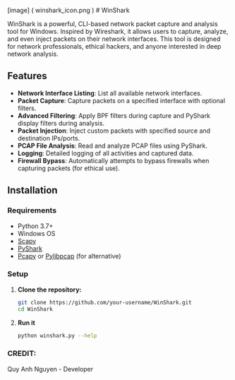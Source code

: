 [image] ( winshark_icon.png ) # WinShark

WinShark is a powerful, CLI-based network packet capture and analysis tool for Windows. Inspired by Wireshark, it allows users to capture, analyze, and even inject packets on their network interfaces. This tool is designed for network professionals, ethical hackers, and anyone interested in deep network analysis.

## Features

- **Network Interface Listing**: List all available network interfaces.
- **Packet Capture**: Capture packets on a specified interface with optional filters.
- **Advanced Filtering**: Apply BPF filters during capture and PyShark display filters during analysis.
- **Packet Injection**: Inject custom packets with specified source and destination IPs/ports.
- **PCAP File Analysis**: Read and analyze PCAP files using PyShark.
- **Logging**: Detailed logging of all activities and captured data.
- **Firewall Bypass**: Automatically attempts to bypass firewalls when capturing packets (for ethical use).

## Installation

### Requirements

- Python 3.7+
- Windows OS
- [Scapy](https://scapy.net/)
- [PyShark](https://github.com/KimiNewt/pyshark)
- [Pcapy](https://pypi.org/project/pcapy/) or [Pylibpcap](https://github.com/riobard/pylibpcap) (for alternative)

### Setup

1. **Clone the repository:**

   ```bash
   git clone https://github.com/your-username/WinShark.git
   cd WinShark

2. **Run it**

   ```bash
   python winshark.py --help
   ```
### CREDIT:
Quy Anh Nguyen - Developer
